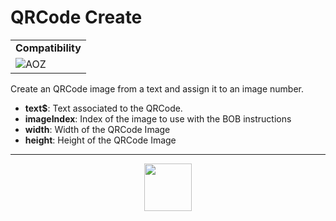 # QRCode Create
<table><tr><td colspan="2"><b>Compatibility</b></td></tr><tr><td><img src="https://drive.google.com/uc?export=view&id=1NbXQFq8_hw18wZSmQiAaH8PEkx0iN0ue" valign="center" all="AOZ" title="AOZ" /></td></tr></table>

Create an QRCode image from a text and assign it to an image number.
- **text&dollar;**: Text associated to the QRCode.
- **imageIndex**: Index of the image to use with the BOB instructions
- **width**: Width of the QRCode Image
- **height**: Height of the QRCode Image
---
<p align="center"><img valign="middle" width="76px" src="https://drive.google.com/uc?export=view&id=1c2KO0LJpvMS9X9CAGV6dOfciR7OWhdKA" /></p>